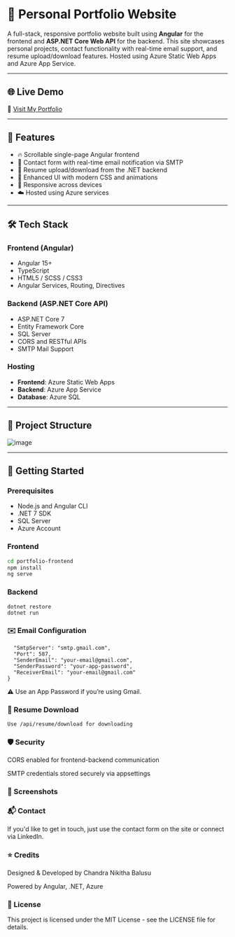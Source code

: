 # 💼 Personal Portfolio Website

A full-stack, responsive portfolio website built using **Angular** for the frontend and **ASP.NET Core Web API** for the backend. This site showcases personal projects, contact functionality with real-time email support, and resume upload/download features. Hosted using Azure Static Web Apps and Azure App Service.

---

## 🌐 Live Demo

🔗 [Visit My Portfolio]([https://your-live-link.com](https://nikhithachowdarybalusu.github.io/portfolio3/))

---

## 🧩 Features

- 🔥 Scrollable single-page Angular frontend
- 💬 Contact form with real-time email notification via SMTP
- 📄 Resume upload/download from the .NET backend
- 💅 Enhanced UI with modern CSS and animations
- 📱 Responsive across devices
- ☁️ Hosted using Azure services

---

## 🛠️ Tech Stack

### Frontend (Angular)
- Angular 15+
- TypeScript
- HTML5 / SCSS / CSS3
- Angular Services, Routing, Directives

### Backend (ASP.NET Core API)
- ASP.NET Core 7
- Entity Framework Core
- SQL Server
- CORS and RESTful APIs
- SMTP Mail Support

### Hosting
- **Frontend**: Azure Static Web Apps
- **Backend**: Azure App Service
- **Database**: Azure SQL

---

## 📂 Project Structure

![image](https://github.com/user-attachments/assets/e4e5effa-d75c-4d49-9423-3989f006404f)


---

## 🚀 Getting Started

### Prerequisites
- Node.js and Angular CLI
- .NET 7 SDK
- SQL Server
- Azure Account

### Frontend

```bash
cd portfolio-frontend
npm install
ng serve
```

### Backend

```cd PortfolioAPI
dotnet restore
dotnet run
```

### ✉️ Email Configuration

```"EmailSettings": {
  "SmtpServer": "smtp.gmail.com",
  "Port": 587,
  "SenderEmail": "your-email@gmail.com",
  "SenderPassword": "your-app-password",
  "ReceiverEmail": "your-email@gmail.com"
}
```

⚠️ Use an App Password if you’re using Gmail.

### 📄 Resume Download

```
Use /api/resume/download for downloading
```

### 🛡️ Security

CORS enabled for frontend-backend communication

SMTP credentials stored securely via appsettings

### 📸 Screenshots

### 📬 Contact

If you'd like to get in touch, just use the contact form on the site or connect via LinkedIn.

### ⭐ Credits

Designed & Developed by Chandra Nikitha Balusu

Powered by Angular, .NET, Azure

### 📃 License

This project is licensed under the MIT License - see the LICENSE file for details.
